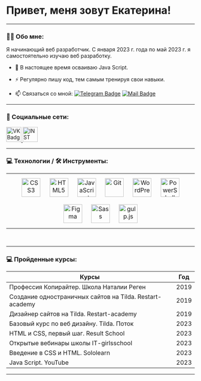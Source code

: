 # Привет, меня зовут Екатерина!

---

### :man_technologist: Обо мне:

Я начинающий веб разработчик. С января 2023 г. года по май 2023 г. я самостоятельно изучаю веб разработку.

- :seedling: В настоящее время осваиваю Java Script.

- :zap: Регулярно пишу код, тем самым тренируя свои навыки.

- :mailbox: Cвязаться со мной: [![Telegram Badge](https://img.shields.io/badge/-ekaterinaatet-skyblue?style=flat&logo=Telegram&logoColor=white)](https://t.me/ekaterinaatet) [![Mail Badge](https://img.shields.io/badge/-Mail-blue?style=flat&logo=Mail&logoColor=white)](mailto:ekaterina.psychologist@mail.ru)

---

### 🤝 Социальные сети:

 <a href="https://vk.com/id47677518" target="_blank">
      <img src="https://cdn-icons-png.flaticon.com/512/145/145813.png" width="40" height="40" alt="VK Badge"/>
    </a>
<a href="https://instagram.com/katerinatet_" target="_blank">
      <img src="https://cdn.icon-icons.com/icons2/1211/PNG/512/1491580635-yumminkysocialmedia26_83102.png" width="40" height="40" alt="INST Badge"/>
    </a>

---

### 💻 Технологии / 🛠 Инструменты:

<table><tr><td valign="top" width="100%">

<div align="center">  
<a href="https://www.w3schools.com/css/" target="_blank"><img style="margin: 10px" src="https://profilinator.rishav.dev/skills-assets/css3-original-wordmark.svg" alt="CSS3" height="50" /></a>  
<a href="https://en.wikipedia.org/wiki/HTML5" target="_blank"><img style="margin: 10px" src="https://profilinator.rishav.dev/skills-assets/html5-original-wordmark.svg" alt="HTML5" height="50" /></a>  
<a href="https://www.javascript.com/" target="_blank"><img style="margin: 10px" src="https://profilinator.rishav.dev/skills-assets/javascript-original.svg" alt="JavaScript" height="50" /></a>  
<a href="https://github.com/" target="_blank"><img style="margin: 10px" src="https://profilinator.rishav.dev/skills-assets/git-scm-icon.svg" alt="Git" height="50" /></a>  
<a href="https://wordpress.com/" target="_blank"><img style="margin: 10px" src="https://profilinator.rishav.dev/skills-assets/wordpress.png" alt="WordPress" height="50" /></a>  
<a href="https://docs.microsoft.com/en-us/powershell/" target="_blank"><img style="margin: 10px" src="https://profilinator.rishav.dev/skills-assets/powershell.png" alt="PowerShell" height="50" /></a>  
<a href="https://www.figma.com/" target="_blank"><img style="margin: 10px" src="https://profilinator.rishav.dev/skills-assets/figma-icon.svg" alt="Figma" height="50" /></a>  
<a href="https://sass-lang.com/" target="_blank"><img style="margin: 10px" src="https://profilinator.rishav.dev/skills-assets/sass-original.svg" alt="Sass" height="50" /></a>  
<a href="https://gulpjs.com/" target="_blank"><img style="margin: 10px" src="https://profilinator.rishav.dev/skills-assets/gulp-plain.svg" alt="gulp.js" height="50" /></a>  
</div>

</td></tr></table>

<br/>

---

### 💻 Пройденные курсы:

| Курсы                                                    | Год  |
| -------------------------------------------------------- | :--: |
| Профессия Копирайтер. Школа Наталии Реген                | 2019 |
| Создание одностраничных сайтов на Tilda. Restart-academy | 2019 |
| Дизайнер сайтов на Tilda. Restart-academy                | 2019 |
| Базовый курс по веб дизайну. Tilda. Поток                | 2023 |
| HTML и CSS, первый шаг. Result School                    | 2023 |
| Открытые вебинары школы IT-girlsschool                   | 2023 |
| Введение в CSS и HTML. Sololearn                         | 2023 |
| Java Script. YouTube                                     | 2023 |

---

